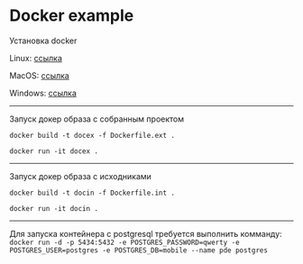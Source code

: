 # Docker example

Установка docker

Linux:  [ссылка](https://www.youtube.com/redirect?v=Sa7uOGczoHc&event=video_description&redir_token=N5TLNDdBFyn2g-VeXH3q4gA6M6x8MTU3NjMyNzExOEAxNTc2MjQwNzE4&q=https%3A%2F%2Fdocs.docker.com%2Finstall%2Flinux%2Fdocker-ce%2Fubuntu%2F)

MacOS: [ссылка](https://www.youtube.com/redirect?v=Sa7uOGczoHc&event=video_description&redir_token=N5TLNDdBFyn2g-VeXH3q4gA6M6x8MTU3NjMyNzExOEAxNTc2MjQwNzE4&q=https%3A%2F%2Fdocs.docker.com%2Fdocker-for-mac%2Finstall%2F)

Windows: [ссылка](https://www.youtube.com/redirect?v=Sa7uOGczoHc&event=video_description&redir_token=N5TLNDdBFyn2g-VeXH3q4gA6M6x8MTU3NjMyNzExOEAxNTc2MjQwNzE4&q=https%3A%2F%2Fdocs.docker.com%2Fdocker-for-windows%2Finstall%2F)

---
Запуск докер образа с собранным проектом 

`docker build -t docex -f Dockerfile.ext .`

`docker run -it docex .`

---
Запуск докер образа с исходниками

`docker build -t docin -f Dockerfile.int .`

`docker run -it docin .`

---
Для запуска контейнера с postgresql требуется выполнить комманду:
`docker run -d -p 5434:5432 -e POSTGRES_PASSWORD=qwerty -e POSTGRES_USER=postgres -e POSTGRES_DB=mobile --name pde postgres`
